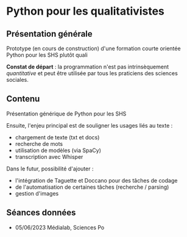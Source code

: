 # Python pour les qualitativistes

## Présentation générale

Prototype (en cours de construction) d'une formation courte orientée Python pour les SHS plutôt quali

**Constat de départ** : la programmation n'est pas intrinsèquement *quantitative* et peut être utilisée par tous les praticiens des sciences sociales.

## Contenu

Présentation générique de Python pour les SHS

Ensuite, l'enjeu principal est de souligner les usages liés au texte :

- chargement de texte (txt et docs)
- recherche de mots
- utilisation de modèles (via SpaCy)
- transcription avec Whisper

Dans le futur, possibilité d'ajouter :

- l'intégration de Taguette et Doccano pour des tâches de codage
- de l'automatisation de certaines tâches (recherche / parsing)
- gestion d'images

## Séances données

- 05/06/2023 Médialab, Sciences Po
